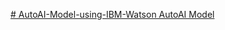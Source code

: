 [# AutoAI-Model-using-IBM-Watson
AutoAI Model](https://colab.research.google.com/drive/1csbbEmddd5TA3cVyiMxKim64QSsnN_xr#)
